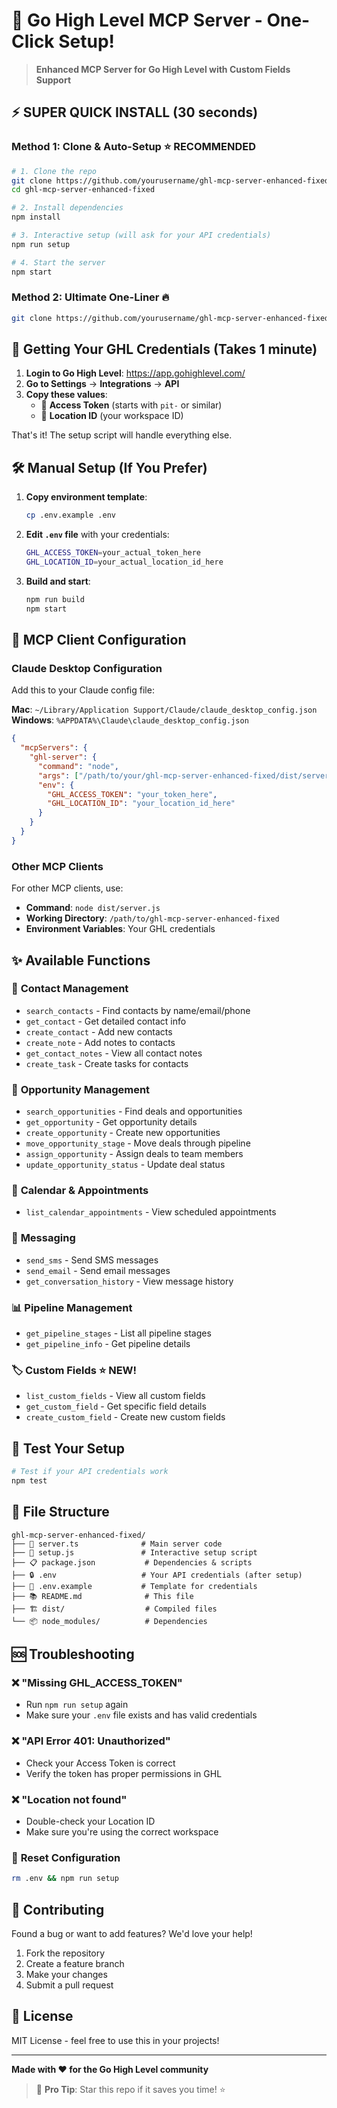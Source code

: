 # 🚀 Go High Level MCP Server - One-Click Setup!

> **Enhanced MCP Server for Go High Level with Custom Fields Support**

## ⚡ **SUPER QUICK INSTALL (30 seconds)**

### Method 1: Clone & Auto-Setup ⭐ **RECOMMENDED**
```bash
# 1. Clone the repo
git clone https://github.com/yourusername/ghl-mcp-server-enhanced-fixed.git
cd ghl-mcp-server-enhanced-fixed

# 2. Install dependencies
npm install

# 3. Interactive setup (will ask for your API credentials)
npm run setup

# 4. Start the server
npm start
```

### Method 2: Ultimate One-Liner 🔥
```bash
git clone https://github.com/yourusername/ghl-mcp-server-enhanced-fixed.git && cd ghl-mcp-server-enhanced-fixed && npm install && npm run quick-start
```

## 🔑 **Getting Your GHL Credentials (Takes 1 minute)**

1. **Login to Go High Level**: https://app.gohighlevel.com/
2. **Go to Settings** → **Integrations** → **API** 
3. **Copy these values**:
   - 🎯 **Access Token** (starts with `pit-` or similar)
   - 📍 **Location ID** (your workspace ID)

That's it! The setup script will handle everything else.

## 🛠️ **Manual Setup (If You Prefer)**

1. **Copy environment template**:
   ```bash
   cp .env.example .env
   ```

2. **Edit `.env` file** with your credentials:
   ```bash
   GHL_ACCESS_TOKEN=your_actual_token_here
   GHL_LOCATION_ID=your_actual_location_id_here
   ```

3. **Build and start**:
   ```bash
   npm run build
   npm start
   ```

## 🔧 **MCP Client Configuration**

### Claude Desktop Configuration
Add this to your Claude config file:

**Mac**: `~/Library/Application Support/Claude/claude_desktop_config.json`
**Windows**: `%APPDATA%\Claude\claude_desktop_config.json`

```json
{
  "mcpServers": {
    "ghl-server": {
      "command": "node",
      "args": ["/path/to/your/ghl-mcp-server-enhanced-fixed/dist/server.js"],
      "env": {
        "GHL_ACCESS_TOKEN": "your_token_here",
        "GHL_LOCATION_ID": "your_location_id_here"
      }
    }
  }
}
```

### Other MCP Clients
For other MCP clients, use:
- **Command**: `node dist/server.js`
- **Working Directory**: `/path/to/ghl-mcp-server-enhanced-fixed`
- **Environment Variables**: Your GHL credentials

## ✨ **Available Functions**

### 📱 **Contact Management**
- `search_contacts` - Find contacts by name/email/phone
- `get_contact` - Get detailed contact info
- `create_contact` - Add new contacts
- `create_note` - Add notes to contacts
- `get_contact_notes` - View all contact notes
- `create_task` - Create tasks for contacts

### 💼 **Opportunity Management**  
- `search_opportunities` - Find deals and opportunities
- `get_opportunity` - Get opportunity details
- `create_opportunity` - Create new opportunities
- `move_opportunity_stage` - Move deals through pipeline
- `assign_opportunity` - Assign deals to team members
- `update_opportunity_status` - Update deal status

### 📅 **Calendar & Appointments**
- `list_calendar_appointments` - View scheduled appointments

### 💬 **Messaging**
- `send_sms` - Send SMS messages
- `send_email` - Send email messages  
- `get_conversation_history` - View message history

### 📊 **Pipeline Management**
- `get_pipeline_stages` - List all pipeline stages
- `get_pipeline_info` - Get pipeline details

### 🏷️ **Custom Fields** ⭐ **NEW!**
- `list_custom_fields` - View all custom fields
- `get_custom_field` - Get specific field details
- `create_custom_field` - Create new custom fields

## 🧪 **Test Your Setup**

```bash
# Test if your API credentials work
npm test
```

## 📁 **File Structure**
```
ghl-mcp-server-enhanced-fixed/
├── 📄 server.ts              # Main server code
├── 🔧 setup.js               # Interactive setup script  
├── 📋 package.json           # Dependencies & scripts
├── 🔒 .env                   # Your API credentials (after setup)
├── 📝 .env.example           # Template for credentials
├── 📚 README.md              # This file
├── 🏗️ dist/                  # Compiled files
└── 📦 node_modules/          # Dependencies
```

## 🆘 **Troubleshooting**

### ❌ "Missing GHL_ACCESS_TOKEN"
- Run `npm run setup` again
- Make sure your `.env` file exists and has valid credentials

### ❌ "API Error 401: Unauthorized"  
- Check your Access Token is correct
- Verify the token has proper permissions in GHL

### ❌ "Location not found"
- Double-check your Location ID
- Make sure you're using the correct workspace

### 🔄 **Reset Configuration**
```bash
rm .env && npm run setup
```

## 🌟 **Contributing**

Found a bug or want to add features? We'd love your help!

1. Fork the repository
2. Create a feature branch
3. Make your changes  
4. Submit a pull request

## 📄 **License**

MIT License - feel free to use this in your projects!

---

**Made with ❤️ for the Go High Level community**

> 🎯 **Pro Tip**: Star this repo if it saves you time! ⭐

